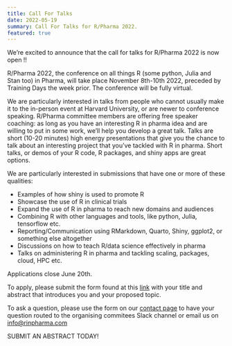 ```yaml
---
title: Call For Talks 
date: 2022-05-19
summary: Call For Talks for R/Pharma 2022.
featured: true
---
```


We’re excited to announce that the call for talks for R/Pharma 2022 is now open !!

R/Pharma 2022, the conference on all things R (some python, Julia and Stan too) in Pharma, will take place November 8th-10th 2022, preceded by Training Days the week prior.  The conference will be fully virtual.

We are particularly interested in talks from people who cannot usually make it to the in-person event at Harvard University, or are newer to conference speaking.  R/Pharma committee members are offering free speaker coaching: as long as you have an interesting R in pharma idea and are willing to put in some work, we’ll help you develop a great talk.  Talks are short (10-20 minutes) high energy presentations that give you the chance to talk about an interesting project that you’ve tackled with R in pharma. Short talks, or demos of your R code, R packages, and shiny apps are great options. 

We are particularly interested in submissions that have one or more of these qualities:

-  Examples of how shiny is used to promote R
-  Showcase the use of R in clinical trials
-  Expand the use of R in pharma to reach new domains and audiences
-  Combining R with other languages and tools, like python, Julia, tensorflow etc.
-  Reporting/Communication using RMarkdown, Quarto, Shiny, ggplot2, or something else altogether
-  Discussions on how to teach R/data science effectively in pharma
-  Talks on administering R in pharma and tackling scaling, packages, cloud, HPC etc.

Applications close June 20th.

To apply, please submit the form found at this [link](https://rinpharma.com/html/call4papers/)  with your title and abstract that introduces you and your proposed topic. 

To ask a question, please use the form on our [contact page](https://rinpharma.com/contact/) to have your question routed to the organising commitees Slack channel or email us on info@rinpharma.com

SUBMIT AN ABSTRACT TODAY!
